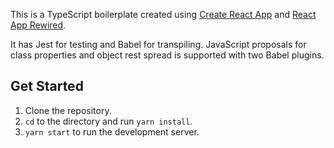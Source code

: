 This is a TypeScript boilerplate created using [Create React App](https://github.com/facebook/create-react-app) and [React App Rewired](https://github.com/timarney/react-app-rewired).

It has Jest for testing and Babel for transpiling. JavaScript proposals for class properties and object rest spread is supported with two Babel plugins.

## Get Started
1. Clone the repository.
2. ```cd``` to the directory and run ```yarn install```.
3. ```yarn start``` to run the development server.
